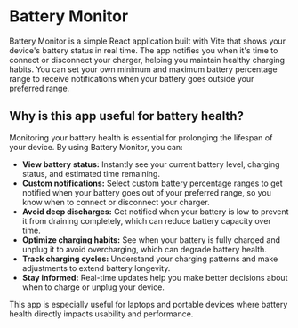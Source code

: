 # Battery Monitor

Battery Monitor is a simple React application built with Vite that shows your device's battery status in real time. The app notifies you when it's time to connect or disconnect your charger, helping you maintain healthy charging habits. You can set your own minimum and maximum battery percentage range to receive notifications when your battery goes outside your preferred range.

## Why is this app useful for battery health?

Monitoring your battery health is essential for prolonging the lifespan of your device. By using Battery Monitor, you can:

- **View battery status:** Instantly see your current battery level, charging status, and estimated time remaining.
- **Custom notifications:** Select custom battery percentage ranges to get notified when your battery goes out of your preferred range, so you know when to connect or disconnect your charger.
- **Avoid deep discharges:** Get notified when your battery is low to prevent it from draining completely, which can reduce battery capacity over time.
- **Optimize charging habits:** See when your battery is fully charged and unplug it to avoid overcharging, which can degrade battery health.
- **Track charging cycles:** Understand your charging patterns and make adjustments to extend battery longevity.
- **Stay informed:** Real-time updates help you make better decisions about when to charge or unplug your device.

This app is especially useful for laptops and portable devices where battery health directly impacts usability and performance.